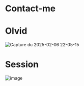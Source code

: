 # Contact-me

# Olvid

![Capture du 2025-02-06 22-05-15](https://github.com/user-attachments/assets/c672cdcc-2f7b-4def-9eaf-d8ec3d8106f5)

# Session

![image](https://github.com/user-attachments/assets/0de13476-ef98-4ece-b58a-6d401ae50515)
